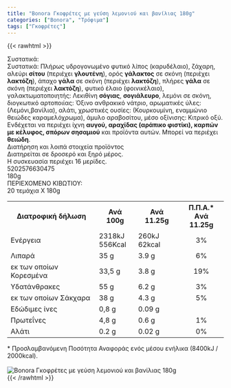 ```yaml
---
title: "Bonora Γκοφρέτες με γεύση λεμονιού και βανίλιας 180g"
categories: ["Bonora", "Τρόφιμα"]
tags: ["Γκοφρέτες"]
---
```

{{< rawhtml >}}

<div class="sload75"><div class="product"><div id="sistatika">Συστατικά:</div><div class="alltext">Συστατικά: Πλήρως υδρογονωμένο φυτικό λίπος (καρυδέλαιο), ζάχαρη, αλεύρι <b>σίτου</b> (περιέχει <b>γλουτένη</b>), ορός <b>γάλακτος</b> σε σκόνη (περιέχει <b>λακτόζη</b>), άπαχο <b>γάλα</b> σε σκόνη (περιέχει <b>λακτόζη</b>), πλήρες <b>γάλα</b> σε σκόνη (περιέχει <b>λακτόζη</b>), φυτικό έλαιο (φοινικέλαιο), γαλακτωματοποιητής: Λεκιθίνη <b>σόγιας</b>, <b>σογιάλευρο</b>, λεμόνι σε σκόνη, διογκωτικό αρτοποιίας: Όξινο ανθρακικό νάτριο, αρωματικές ύλες: (Λεμόνι,βανίλια), αλάτι, χρωστικές ουσίες: (Κουρκουμίνη, εναμμώνιο θειώδες καραμελόχρωμα), άμυλο αραβοσίτου, μέσο οξίνισης: Κιτρικό οξύ.<br>Ενδέχεται να περιέχει ίχνη <b>αυγού, αραχίδας (αράπικο φιστίκι), καρπών με κέλυφος, σπόρων σησαμιού</b> και προϊόντα αυτών. Μπορεί να περιέχει <b>θειώδη</b>.<br></div><div id="loipa">Διατήρηση και λοιπά στοιχεία προϊόντος</div><div class="alltext">Διατηρείται σε δροσερό και ξηρό μέρος.<br>H συσκευασία περιέχει 16 μερίδες.</div><div id="barcode"><div id="barimage1"></div><span id="bartext">5202576630475</span></div><div id="varos"><div id="varosimage1"></div><span id="varostext">180g</span></div><div id="kivotio">ΠΕΡΙΕΧΟΜΕΝΟ ΚΙΒΩΤΙΟΥ:<br>20 τεμάχια Χ 180g</div><div class="tabout"><table id="diatable"><tbody><tr><th>Διατροφική δήλωση</th><th>Ανά 100g</th><th>Ανά 11.25g</th><th>Π.Π.Α.*<br>Aνά 11.25g</th></tr><tr><td class="texr2">Ενέργεια</td><td class="texr">2318kJ<br>556Kcal</td><td class="texr">260kJ<br>62kcal</td><td class="texr" style="text-align:center">3%</td></tr><tr><td class="texr2">Λιπαρά</td><td class="texr">35 g</td><td class="texr">3.9 g</td><td class="texr" style="text-align:center">6%</td></tr><tr><td class="gray">εκ των οποίων Κορεσµένα</td><td class="gray2">33,5 g</td><td class="gray2">3.8 g</td><td class="gray2" style="text-align:center">19%</td></tr><tr><td class="texr2">Yδατάνθρακες</td><td class="texr">55 g</td><td class="texr">6.2 g</td><td class="texr" style="text-align:center">3%</td></tr><tr><td class="gray">εκ των οποίων Σάκχαρα</td><td class="gray2">38 g</td><td class="gray2">4.3 g</td><td class="gray2" style="text-align:center">5%</td></tr><tr><td class="texr2">Eδώδιμες ίνες</td><td class="texr">0,8 g</td><td class="texr">0.09 g</td><td class="texr" style="text-align:center"></td></tr><tr><td class="texr2">Πρωτεΐνες</td><td class="texr">4,8 g</td><td class="texr">0.6 g</td><td class="texr" style="text-align:center">1%</td></tr><tr><td class="texr2">Αλάτι</td><td class="texr">0.2 g</td><td class="texr">0.02 g</td><td class="texr" style="text-align:center">0%</td></tr></tbody></table></div><div class="alltext">* Προσλαμβανόμενη Ποσότητα Αναφοράς ενός μέσου ενήλικα (8400kJ / 2000kcal).</div><br><div class="pimg"><img alt="Bonora Γκοφρέτες με γεύση λεμονιού και βανίλιας 180g" title="Bonora Γκοφρέτες με γεύση λεμονιού και βανίλιας 180g" src="/media/images/bonora-gkofretes-me-geush-lemoniou-kai-banilias-180g.jpg"></div></div></div>
{{< /rawhtml >}}


